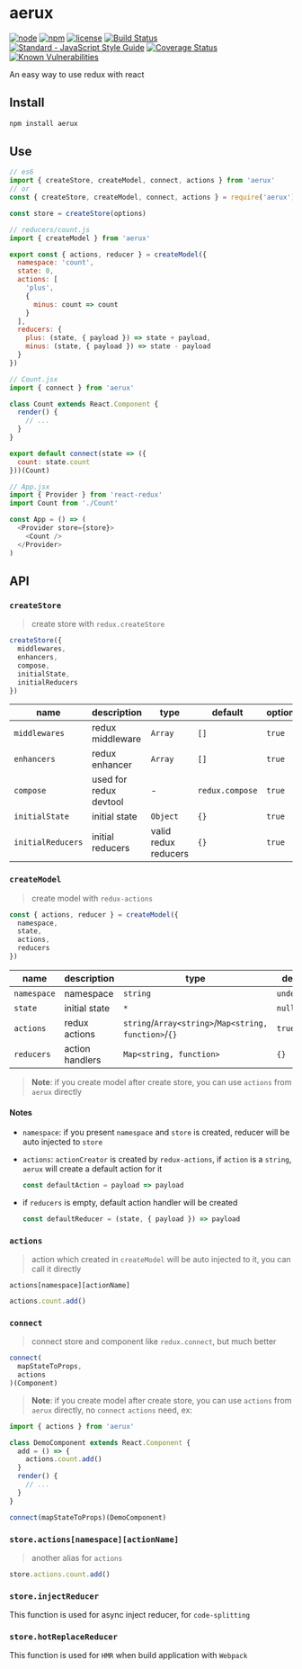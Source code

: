 # aerux

[![node](https://img.shields.io/node/v/aerux.svg)](https://www.npmjs.com/package/aerux)
[![npm](https://img.shields.io/npm/v/aerux.svg)](https://www.npmjs.com/package/aerux)
[![license](https://img.shields.io/npm/l/aerux.svg)](https://github.com/kagawagao/aerux/blob/master/LICENSE)
[![Build Status](https://travis-ci.org/kagawagao/aerux.svg?branch=master)](https://travis-ci.org/kagawagao/aerux)
[![Standard - JavaScript Style Guide](https://img.shields.io/badge/code_style-standard-brightgreen.svg)](http://standardjs.com/)
[![Coverage Status](https://coveralls.io/repos/github/kagawagao/aerux/badge.svg?branch=master)](https://coveralls.io/github/kagawagao/aerux?branch=master)
[![Known Vulnerabilities](https://snyk.io/test/github/kagawagao/aerux/badge.svg?targetFile=package.json)](https://snyk.io/test/github/kagawagao/aerux?targetFile=package.json)

An easy way to use redux with react

## Install

```bash
npm install aerux
```

## Use

```js
// es6
import { createStore, createModel, connect, actions } from 'aerux'
// or
const { createStore, createModel, connect, actions } = require('aerux')

const store = createStore(options)

// reducers/count.js
import { createModel } from 'aerux'

export const { actions, reducer } = createModel({
  namespace: 'count',
  state: 0,
  actions: [
    'plus',
    {
      minus: count => count
    }
  ],
  reducers: {
    plus: (state, { payload }) => state + payload,
    minus: (state, { payload }) => state - payload
  }
})

// Count.jsx
import { connect } from 'aerux'

class Count extends React.Component {
  render() {
    // ...
  }
}

export default connect(state => ({
  count: state.count
}))(Count)

// App.jsx
import { Provider } from 'react-redux'
import Count from './Count'

const App = () => (
  <Provider store={store}>
    <Count />
  </Provider>
)
```

## API

### `createStore`

> create store with `redux.createStore`

```js
createStore({
  middlewares,
  enhancers,
  compose,
  initialState,
  initialReducers
})
```

| name              | description            | type                 | default         | optional |
| ----------------- | ---------------------- | -------------------- | --------------- | -------- |
| `middlewares`     | redux middleware       | `Array`              | `[]`            | `true`   |
| `enhancers`       | redux enhancer         | `Array`              | `[]`            | `true`   |
| `compose`         | used for redux devtool | -                    | `redux.compose` | `true`   |
| `initialState`    | initial state          | `Object`             | `{}`            | `true`   |
| `initialReducers` | initial reducers       | valid redux reducers | `{}`            | `true`   |

### `createModel`

> create model with `redux-actions`

```js
const { actions, reducer } = createModel({
  namespace,
  state,
  actions,
  reducers
})
```

| name        | description     | type                                                  | default     | optional |
| ----------- | --------------- | ----------------------------------------------------- | ----------- | -------- |
| `namespace` | namespace       | `string`                                              | `undefined` | `true`   |
| `state`     | initial state   | `*`                                                   | `null`      | `true`   |
| `actions`   | redux actions   | `string`/`Array<string>`/`Map<string, function>`/`{}` | `true`      |
| `reducers`  | action handlers | `Map<string, function>`                               | `{}`        | `true`   |

> **Note**: if you create model after create store, you can use `actions` from `aerux` directly

#### Notes

- `namespace`: if you present `namespace` and `store` is created, reducer will be auto injected to `store`

- `actions`: `actionCreator` is created by `redux-actions`, if `action` is a `string`, `aerux` will create a default action for it

  ```js
  const defaultAction = payload => payload
  ```

- if `reducers` is empty, default action handler will be created

  ```js
  const defaultReducer = (state, { payload }) => payload
  ```

### `actions`

> action which created in `createModel` will be auto injected to it, you can call it directly

`actions[namespace][actionName]`

```js
actions.count.add()
```

### `connect`

> connect store and component like `redux.connect`, but much better

```js
connect(
  mapStateToProps,
  actions
)(Component)
```

> **Note**: if you create model after create store, you can use `actions` from `aerux` directly, no `connect` `actions` need, ex:

```js
import { actions } from 'aerux'

class DemoComponent extends React.Component {
  add = () => {
    actions.count.add()
  }
  render() {
    // ...
  }
}

connect(mapStateToProps)(DemoComponent)
```

### `store.actions[namespace][actionName]`

> another alias for `actions`

```js
store.actions.count.add()
```

### `store.injectReducer`

This function is used for async inject reducer, for `code-splitting`

### `store.hotReplaceReducer`

This function is used for `HMR` when build application with `Webpack`
